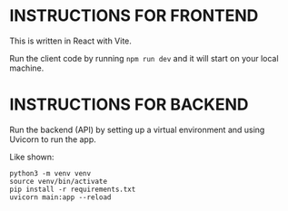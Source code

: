 # INSTRUCTIONS FOR FRONTEND

This is written in React with Vite. 

Run the client code by running `npm run dev` and it will start on your local machine. 

# INSTRUCTIONS FOR BACKEND 

Run the backend (API) by setting up a virtual environment and using Uvicorn to run the app. 

Like shown: 
```
python3 -m venv venv
source venv/bin/activate
pip install -r requirements.txt
uvicorn main:app --reload
```